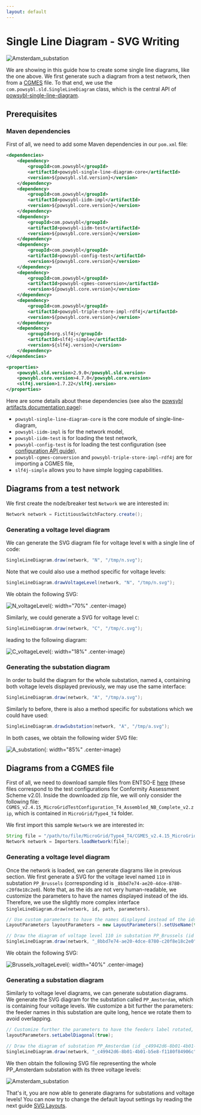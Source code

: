 ```yaml
---
layout: default
---
```


# Single Line Diagram - SVG Writing

![Amsterdam_substation](img/svg-writing/example_AmsterdamSubstation.svg)

We are showing in this guide how to create some single line diagrams, like the one above. 
We first generate such a diagram from a test network, then from a [CGMES](../../../grid/formats/cim-cgmes.md) file.
To that end, we use the `com.powsybl.sld.SingleLineDiagram` class, which is the central API of [powsybl-single-line-diagram](../../repositories/powsybl-single-line-diagram.md). 

## Prerequisites

### Maven dependencies
First of all, we need to add some Maven dependencies in our `pom.xml` file:

```xml
<dependencies>
    <dependency>
        <groupId>com.powsybl</groupId>
        <artifactId>powsybl-single-line-diagram-core</artifactId>
        <version>${powsybl.sld.version}</version>
    </dependency>
    <dependency>
        <groupId>com.powsybl</groupId>
        <artifactId>powsybl-iidm-impl</artifactId>
        <version>${powsybl.core.version}</version>
    </dependency>
    <dependency>
        <groupId>com.powsybl</groupId>
        <artifactId>powsybl-iidm-test</artifactId>
        <version>${powsybl.core.version}</version>
    </dependency>
    <dependency>
        <groupId>com.powsybl</groupId>
        <artifactId>powsybl-config-test</artifactId>
        <version>${powsybl.core.version}</version>
    </dependency>
    <dependency>
        <groupId>com.powsybl</groupId>
        <artifactId>powsybl-cgmes-conversion</artifactId>
        <version>${powsybl.core.version}</version>
    </dependency>
    <dependency>
        <groupId>com.powsybl</groupId>
        <artifactId>powsybl-triple-store-impl-rdf4j</artifactId>
        <version>${powsybl.core.version}</version>
    </dependency>
    <dependency>
        <groupId>org.slf4j</groupId>
        <artifactId>slf4j-simple</artifactId>
        <version>${slf4j.version}</version>
    </dependency>
</dependencies>

<properties>
    <powsybl.sld.version>2.9.0</powsybl.sld.version>
    <powsybl.core.version>4.7.0</powsybl.core.version>
    <slf4j.version>1.7.22</slf4j.version>
</properties>
```

Here are some details about these dependencies (see also the [powsybl artifacts documentation page](../../artifacts.md)):
- `powsybl-single-line-diagram-core` is the core module of single-line-diagram,
- `powsybl-iidm-impl` is for the network model,
- `powsybl-iidm-test` is for loading the test network,
- `powsybl-config-test` is for loading the test configuration (see [configuration API guide](../configuration.md)),
- `powsybl-cgmes-conversion` and `powsybl-triple-store-impl-rdf4j`  are for importing a CGMES file,
- `slf4j-simple` allows you to have simple logging capabilities.

## Diagrams from a test network
We first create the node/breaker test `Network` we are interested in:
```java
Network network = FictitiousSwitchFactory.create();
```

### Generating a voltage level diagram
We can generate the SVG diagram file for voltage level `N` with a single line of code:
```java
SingleLineDiagram.draw(network, "N", "/tmp/n.svg");
```

Note that we could also use a method specific for voltage levels: 

```java
SingleLineDiagram.drawVoltageLevel(network, "N", "/tmp/n.svg");
```

We obtain the following SVG:

![N_voltageLevel](img/svg-writing/example_n.svg){: width="70%" .center-image}

Similarly, we could generate a SVG for voltage level `C`:
 
```java
SingleLineDiagram.draw(network, "C", "/tmp/c.svg");
```
 
leading to the following diagram:

![C_voltageLevel](img/svg-writing/example_c.svg){: width="18%" .center-image}

### Generating the substation diagram
In order to build the diagram for the whole substation, named `A`, containing both voltage levels displayed previously, we may use the same interface:
```java
SingleLineDiagram.draw(network, "A", "/tmp/a.svg");
```

Similarly to before, there is also a method specific for substations which we could have used:
```java
SingleLineDiagram.drawSubstation(network, "A", "/tmp/a.svg");
```

In both cases, we obtain the following wider SVG file:

![A_substation](img/svg-writing/example_a.svg){: width="85%" .center-image}

## Diagrams from a CGMES file

First of all, we need to download sample files from ENTSO-E [here](https://github.com/powsybl/powsybl-cgmes-conformity-assessments/raw/main/src/test/resources/TestConfigurations_packageCASv2.0.zip)
(these files correspond to the test configurations for Conformity Assessment Scheme v2.0).
Inside the downloaded zip file, we will only consider the following file: 
`CGMES_v2.4.15_MicroGridTestConfiguration_T4_Assembled_NB_Complete_v2.zip`, which is contained in `MicroGrid/Type4_T4` folder. 

We first import this sample `Network` we are interested in:
```java
String file = "/path/to/file/MicroGrid/Type4_T4/CGMES_v2.4.15_MicroGridTestConfiguration_T4_Assembled_NB_Complete_v2.zip";
Network network = Importers.loadNetwork(file);
```

### Generating a voltage level diagram
Once the network is loaded, we can generate diagrams like in previous section.
We first generate a SVG for the voltage level named `110` in substation `PP_Brussels` (corresponding id is `_8bbd7e74-ae20-4dce-8780-c20f8e18c2e0`). 
Note that, as the ids are not very human-readable, we customize the parameters to have the names displayed instead of the ids.
Therefore, we use the slightly more complex interface `SingleLineDiagram.draw(network, id, path, parameters)`.

```java
// Use custom parameters to have the names displayed instead of the ids
LayoutParameters layoutParameters = new LayoutParameters().setUseName(true);

// Draw the diagram of voltage level 110 in substation PP_Brussels (id _8bbd7e74-ae20-4dce-8780-c20f8e18c2e0)
SingleLineDiagram.draw(network, "_8bbd7e74-ae20-4dce-8780-c20f8e18c2e0", Paths.get("/tmp/Brussels110.svg"), layoutParameters);
```

We obtain the following SVG:

![Brussels_voltageLevel](img/svg-writing/example_Brussels110.svg){: width="40%" .center-image}

### Generating a substation diagram
Similarly to voltage level diagrams, we can generate substation diagrams. 
We generate the SVG diagram for the substation called `PP_Amsterdam`, which is containing four voltage levels. 
We customize a bit further the parameters: the feeder names in this substation are quite long, hence we rotate them to avoid overlapping.

```java
// Customize further the parameters to have the feeders label rotated, in order to avoid overlapping
layoutParameters.setLabelDiagonal(true);

// Draw the diagram of substation PP_Amsterdam (id _c49942d6-8b01-4b01-b5e8-f1180f84906c)
SingleLineDiagram.draw(network, "_c49942d6-8b01-4b01-b5e8-f1180f84906c", Paths.get("/tmp/AmsterdamSubstation.svg"), layoutParameters);
```

We then obtain the following SVG file representing the whole PP_Amsterdam substation with its three voltage levels:

![Amsterdam_substation](img/svg-writing/example_AmsterdamSubstation.svg)

That's it, you are now able to generate diagrams for substations and voltage levels! You can now try to change the default layout settings by reading the next guide [SVG Layouts]().

